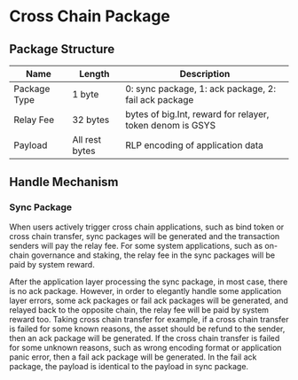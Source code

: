 # Cross Chain Package

## Package Structure

| Name           | Length         | Description                                              | 
| -------------- | -------------- | -------------------------------------------------------- |
| Package Type   | 1 byte         | 0: sync package, 1: ack package, 2: fail ack package     |
| Relay Fee      | 32 bytes       | bytes of big.Int, reward for relayer, token denom is GSYS |
| Payload        | All rest bytes | RLP encoding of application data                         | 
 
## Handle Mechanism

### Sync Package

When users actively trigger cross chain applications, such as bind token or cross chain transfer, sync packages will be generated and the transaction senders will pay the relay fee. For some system applications, such as on-chain governance and staking, the relay fee in the sync packages will be paid by system reward. 

After the application layer processing the sync package, in most case, there is no ack package. However, in order to elegantly handle some application layer errors, some ack packages or fail ack packages will be generated, and relayed back to the opposite chain, the relay fee will be paid by system reward too. Taking cross chain transfer for example, if a cross chain transfer is failed for some known reasons, the asset should be refund to the sender, then an ack package will be generated. If the cross chain transfer is failed for some unknown reasons, such as wrong encoding format or application panic error, then a fail ack package will be generated. In the fail ack package, the payload is identical to the payload in sync package.
